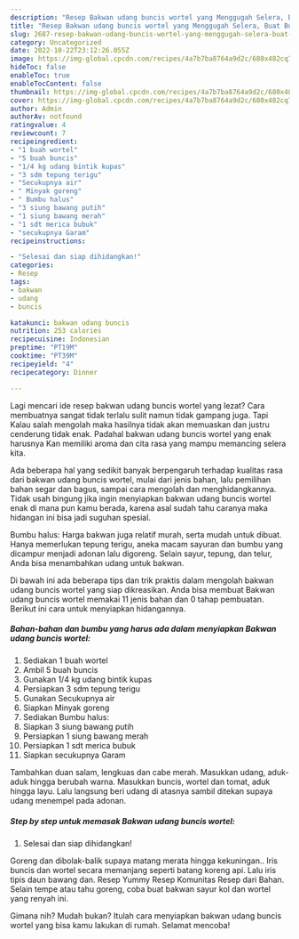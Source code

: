 ```yaml
---
description: "Resep Bakwan udang buncis wortel yang Menggugah Selera, Buat Buka Puasa Lezat Sekali"
title: "Resep Bakwan udang buncis wortel yang Menggugah Selera, Buat Buka Puasa Lezat Sekali"
slug: 2687-resep-bakwan-udang-buncis-wortel-yang-menggugah-selera-buat-buka-puasa-lezat-sekali
category: Uncategorized
date: 2022-10-22T23:12:26.055Z
image: https://img-global.cpcdn.com/recipes/4a7b7ba8764a9d2c/680x482cq70/bakwan-udang-buncis-wortel-foto-resep-utama.jpg
hideToc: false
enableToc: true
enableTocContent: false
thumbnail: https://img-global.cpcdn.com/recipes/4a7b7ba8764a9d2c/680x482cq70/bakwan-udang-buncis-wortel-foto-resep-utama.jpg
cover: https://img-global.cpcdn.com/recipes/4a7b7ba8764a9d2c/680x482cq70/bakwan-udang-buncis-wortel-foto-resep-utama.jpg
author: Admin
authorAv: notfound
ratingvalue: 4
reviewcount: 7
recipeingredient:
- "1 buah wortel"
- "5 buah buncis"
- "1/4 kg udang bintik kupas"
- "3 sdm tepung terigu"
- "Secukupnya air"
- " Minyak goreng"
- " Bumbu halus"
- "3 siung bawang putih"
- "1 siung bawang merah"
- "1 sdt merica bubuk"
- "secukupnya Garam"
recipeinstructions:

- "Selesai dan siap dihidangkan!"
categories:
- Resep
tags:
- bakwan
- udang
- buncis

katakunci: bakwan udang buncis 
nutrition: 253 calories
recipecuisine: Indonesian
preptime: "PT19M"
cooktime: "PT39M"
recipeyield: "4"
recipecategory: Dinner

---
```



Lagi mencari ide resep bakwan udang buncis wortel yang lezat? Cara membuatnya sangat tidak terlalu sulit namun tidak gampang juga. Tapi Kalau salah mengolah maka hasilnya tidak akan memuaskan dan justru cenderung tidak enak. Padahal bakwan udang buncis wortel yang enak harusnya Kan memiliki aroma dan cita rasa yang mampu memancing selera kita.


Ada beberapa hal yang sedikit banyak berpengaruh terhadap kualitas rasa dari bakwan udang buncis wortel, mulai dari jenis bahan, lalu pemilihan bahan segar dan bagus, sampai cara mengolah dan menghidangkannya. Tidak usah bingung jika ingin menyiapkan bakwan udang buncis wortel enak di mana pun kamu berada, karena asal sudah tahu caranya maka hidangan ini bisa jadi suguhan spesial.

Bumbu halus: Harga bakwan juga relatif murah, serta mudah untuk dibuat. Hanya memerlukan tepung terigu, aneka macam sayuran dan bumbu yang dicampur menjadi adonan lalu digoreng. Selain sayur, tepung, dan telur, Anda bisa menambahkan udang untuk bakwan.


Di bawah ini ada beberapa tips dan trik praktis dalam mengolah bakwan udang buncis wortel yang siap dikreasikan. Anda bisa membuat Bakwan udang buncis wortel memakai 11 jenis bahan dan 0 tahap pembuatan. Berikut ini cara untuk menyiapkan hidangannya.

<!--inarticleads1-->

##### Bahan-bahan dan bumbu yang harus ada dalam menyiapkan Bakwan udang buncis wortel:

1. Sediakan 1 buah wortel
1. Ambil 5 buah buncis
1. Gunakan 1/4 kg udang bintik kupas
1. Persiapkan 3 sdm tepung terigu
1. Gunakan Secukupnya air
1. Siapkan  Minyak goreng
1. Sediakan  Bumbu halus:
1. Siapkan 3 siung bawang putih
1. Persiapkan 1 siung bawang merah
1. Persiapkan 1 sdt merica bubuk
1. Siapkan secukupnya Garam


Tambahkan duan salam, lengkuas dan cabe merah. Masukkan udang, aduk-aduk hingga berubah warna. Masukkan buncis, wortel dan tomat, aduk hingga layu. Lalu langsung beri udang di atasnya sambil ditekan supaya udang menempel pada adonan. 

<!--inarticleads2-->

##### Step by step untuk memasak Bakwan udang buncis wortel:


1. Selesai dan siap dihidangkan!

Goreng dan dibolak-balik supaya matang merata hingga kekuningan.. Iris buncis dan wortel secara memanjang seperti batang koreng api. Lalu iris tipis daun bawang dan. Resep Yummy Resep Komunitas Resep dari Bahan. Selain tempe atau tahu goreng, coba buat bakwan sayur kol dan wortel yang renyah ini. 

Gimana nih? Mudah bukan? Itulah cara menyiapkan bakwan udang buncis wortel yang bisa kamu lakukan di rumah. Selamat mencoba!
